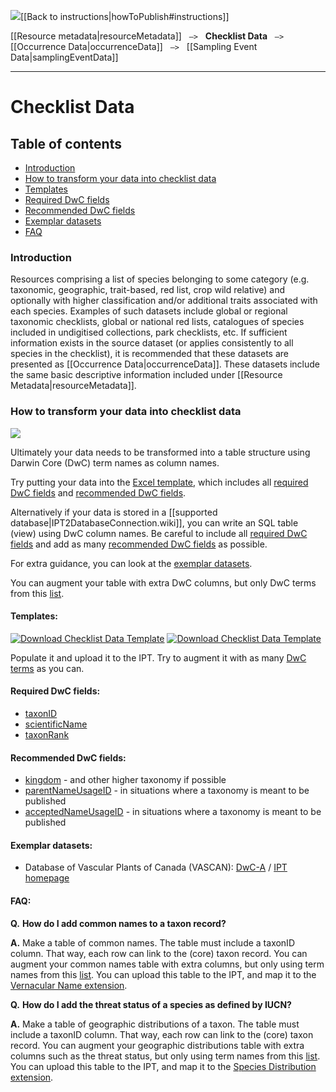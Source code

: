 <img src='https://github.com/gbif/ipt/wiki/gbif-ipt-docs/ipt2/arrow-back-24.png' />[[Back to instructions|howToPublish#instructions]]

[[Resource metadata|resourceMetadata]] &nbsp;&nbsp;``—>``&nbsp;&nbsp; **Checklist Data** &nbsp;&nbsp;``—>``&nbsp;&nbsp; [[Occurrence Data|occurrenceData]] &nbsp;&nbsp;``—>``&nbsp;&nbsp; [[Sampling Event Data|samplingEventData]]

---

# Checklist Data

## Table of contents
+ [Introduction](checklistData#introduction)
+ [How to transform your data into checklist data](checklistData#how-to-transform-your-data-into-checklist-data)
+ [Templates](checklistData#templates)
+ [Required DwC fields](checklistData#required-dwc-fields)
+ [Recommended DwC fields](checklistData#recommended-dwc-fields)
+ [Exemplar datasets](checklistData#exemplar-datasets)
+ [FAQ](checklistData#faq)

### Introduction
Resources comprising a list of species belonging to some category (e.g. taxonomic, geographic, trait-based, red list, crop wild relative) and optionally with higher classification and/or additional traits associated with each species.  Examples of such datasets include global or regional taxonomic checklists, global or national red lists, catalogues of species included in undigitised collections, park checklists, etc. If sufficient information exists in the source dataset (or applies consistently to all species in the checklist), it is recommended that these datasets are presented as [[Occurrence Data|occurrenceData]]. These datasets include the same basic descriptive information included under [[Resource Metadata|resourceMetadata]].

### How to transform your data into checklist data

<img src='https://github.com/gbif/ipt/wiki/gbif-ipt-docs/ipt2/flow-cd.png' />

Ultimately your data needs to be transformed into a table structure using Darwin Core (DwC) term names as column names. 

Try putting your data into the [Excel template](checklistData#templates), which includes all [required DwC fields](checklistData#required-dwc-fields) and [recommended DwC fields](checklistData#recommended-dwc-fields). 

Alternatively if your data is stored in a [[supported database|IPT2DatabaseConnection.wiki]], you can write an SQL table (view) using DwC column names. Be careful to include all [required DwC fields](checklistData#required-dwc-fields) and add as many [recommended DwC fields](checklistData#recommended-dwc-fields) as possible. 

For extra guidance, you can look at the [exemplar datasets](checklistData#exemplar-datasets). 

You can augment your table with extra DwC columns, but only DwC terms from this [list](http://rs.gbif.org/core/dwc_taxon_2015-04-24.xml).

#### Templates: 
[![Download Checklist Data Template][2]][1]
[![Download Checklist Data Template][4]][3]

Populate it and upload it to the IPT. Try to augment it with as many [DwC terms](http://rs.tdwg.org/dwc/terms/) as you can.

  [1]: https://github.com/gbif/ipt/wiki/gbif-ipt-docs/downloads/checklist_ipt_template_v1.xlsx
  [2]: https://github.com/gbif/ipt/wiki/gbif-ipt-docs/ipt2/excel-template2.png (Download Checklist Data Template)
  [3]: https://github.com/gbif/ipt/wiki/gbif-ipt-docs/downloads/checklist_ipt_template_v1_example_data.xlsx
  [4]: https://github.com/gbif/ipt/wiki/gbif-ipt-docs/ipt2/excel-template-data2.png (Download Checklist Data Template)
#### Required DwC fields: 
* [taxonID](http://rs.tdwg.org/dwc/terms/#taxonID)
* [scientificName](http://rs.tdwg.org/dwc/terms/#scientificName)
* [taxonRank](http://rs.tdwg.org/dwc/terms/#taxonRank)

#### Recommended DwC fields: 
* [kingdom](http://rs.tdwg.org/dwc/terms/#kingdom) - and other higher taxonomy if possible
* [parentNameUsageID](http://rs.tdwg.org/dwc/terms/#parentNameUsageID) - in situations where a taxonomy is meant to be published
* [acceptedNameUsageID](http://rs.tdwg.org/dwc/terms/#acceptedNameUsageID) - in situations where a taxonomy is meant to be published

#### Exemplar datasets: 
* Database of Vascular Plants of Canada (VASCAN): [DwC-A](http://data.canadensys.net/ipt/archive.do?r=vascan) / [IPT homepage](http://data.canadensys.net/ipt/resource.do?r=vascan)

#### FAQ: 
**Q.** **How do I add common names to a taxon record?** 

**A.** Make a table of common names. The table must include a taxonID column. That way, each row can link to the (core) taxon record. You can augment your common names table with extra columns, but only using term names from this [list](http://rs.gbif.org/extension/gbif/1.0/vernacularname.xml). You can upload this table to the IPT, and map it to the [Vernacular Name extension](http://rs.gbif.org/extension/gbif/1.0/vernacularname.xml). 

**Q.** **How do I add the threat status of a species as defined by IUCN?** 

**A.** Make a table of geographic distributions of a taxon. The table must include a taxonID column. That way, each row can link to the (core) taxon record. You can augment your geographic distributions table with extra columns such as the threat status, but only using term names from this [list](http://rs.gbif.org/extension/gbif/1.0/distribution.xml). You can upload this table to the IPT, and map it to the [Species Distribution extension](http://rs.gbif.org/extension/gbif/1.0/distribution.xml). 
